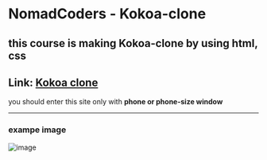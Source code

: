 # NomadCoders - Kokoa-clone

## this course is making Kokoa-clone by using html, css
## Link: [Kokoa clone](https://forwarder1121.github.io/kokoa-clone/)


you should enter this site only with **phone or phone-size window**
   
   
   
---

### exampe image

![image](https://github.com/forwarder1121/kokoa-clone/assets/66872094/928e45c1-bf73-4196-a5db-90b272b572d8)

